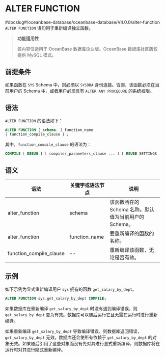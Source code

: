 ALTER FUNCTION 
===================================
#docslug#/oceanbase-database/oceanbase-database/V4.0.0/alter-function
`ALTER FUNCTION` 语句用于重新编译独立函数。

>**功能适用性**
>
>该内容仅适用于 OceanBase 数据库企业版。OceanBase 数据库社区版仅提供 MySQL 模式。

前提条件 
-------------------------

如果函数在 `SYS` Schema 中，则必须以 `SYSDBA` 身份连接。否则，该函数必须在当前用户的 Schema 中，或者用户必须具有 `ALTER ANY PROCEDURE` 的系统权限。

语法 
-----------------------

`ALTER FUNCTION` 的语法如下：

```sql
ALTER FUNCTION [ schema. ] function_name
{ function_compile_clause } ;
```



其中，`function_compile_clause` 的语法为：

```sql
COMPILE [ DEBUG ] [ compiler_parameters_clause ... ] [ REUSE SETTINGS ]
```



语义 
-----------------------



|           语法            |   关键字或语法节点    |                 说明                 |
|-------------------------|---------------|------------------------------------|
| alter_function          | schema        | 该函数所在的 Schema 名称。默认值为当前用户的 Schema。 |
| alter_function          | function_name | 要重新编译的函数的名称。                       |
| function_compile_clause | --            | 重新编译该函数，无论是否有效。                    |



示例 
-----------------------

如下示例为显式重新编译用户 `sys` 拥有的函数 `get_salary_by_dept`。

```sql
ALTER FUNCTION sys.get_salary_by_dept COMPILE;

```



如果数据库在重新编译 `get_salary_by_dept` 时没有遇到编译错误，则 `get_salary_by_dept` 变为有效。数据库可以随后运行它且无需在运行时进行重新编译。

如果重新编译 `get_salary_by_dept` 导致编译错误，则数据库返回错误，`get_salary_by_dept` 无效。数据库还会使所有依赖于 `get_salary_by_dept` 的对象无效。如果随后引用了这些对象而没有先对其进行显式重新编译，则数据库将在运行时对其进行隐式重新编译。
